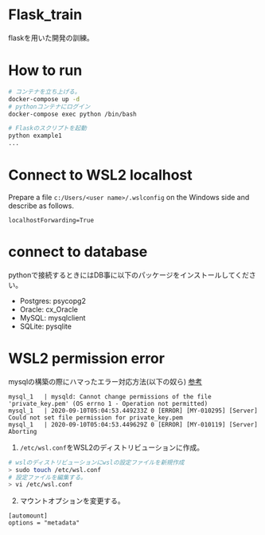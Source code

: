 # Flask_train
flaskを用いた開発の訓練。
# How to run
```bash
# コンテナを立ち上げる。
docker-compose up -d
# pythonコンテナにログイン
docker-compose exec python /bin/bash

# Flaskのスクリプトを起動
python example1
...
```

# Connect to WSL2 localhost
Prepare a file ``c:/Users/<user name>/.wslconfig`` on the Windows side and describe as follows.
```
localhostForwarding=True
```

# connect to database
pythonで接続するときにはDB事に以下のパッケージをインストールしてください。
- Postgres: psycopg2
- Oracle: cx_Oracle
- MySQL: mysqlclient
- SQLite: pysqlite


# WSL2 permission error
mysqlの構築の際にハマったエラー対応方法(以下の奴ら)
[参考](https://sig9.hatenablog.com/entry/2020/02/19/000000)
```
mysql_1   | mysqld: Cannot change permissions of the file 'private_key.pem' (OS errno 1 - Operation not permitted)
mysql_1   | 2020-09-10T05:04:53.449233Z 0 [ERROR] [MY-010295] [Server] Could not set file permission for private_key.pem
mysql_1   | 2020-09-10T05:04:53.449629Z 0 [ERROR] [MY-010119] [Server] Aborting
```

1. ```/etc/wsl.conf```をWSL2のディストリビューションに作成。

```bash
# wslのディストリビューションにwslの設定ファイルを新規作成
> sudo touch /etc/wsl.conf
# 設定ファイルを編集する。
> vi /etc/wsl.conf
```

2. マウントオプションを変更する。
```
[automount]
options = "metadata"
```